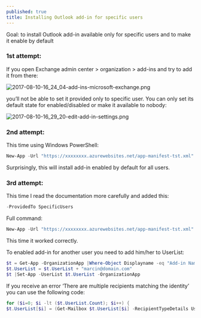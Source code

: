 ```yaml
---
published: true
title: Installing Outlook add-in for specific users
---
```

Goal: to install Outlook add-in available only for specific users and to make it enable by default

### 1st attempt:

If you open Exchange admin center > organization > add-ins and try to add it from there:

![2017-08-10-16_24_04-add-ins-microsoft-exchange.png]({{site.baseurl}}/images/posts/2017-08-10-16_24_04-add-ins-microsoft-exchange.png)

you’ll not be able to set it provided only to specific user. You can only set its default state for enabled/disabled or make it available to nobody:

![2017-08-10-16_29_20-edit-add-in-settings.png]({{site.baseurl}}/images/posts/2017-08-10-16_29_20-edit-add-in-settings.png)

<!--more-->

### 2nd attempt:

This time using Windows PowerShell:
``` powershell	
New-App -Url "https://xxxxxxxx.azurewebsites.net/app-manifest-tst.xml" -OrganizationApp -UserList robert@domain.com,peter@domain.com -DefaultStateForUser Enabled
```
Surprisingly, this will install add-in enabled by default for all users.

### 3rd attempt:

This time I read the documentation more carefully and added this:
``` powershell	
-ProvidedTo SpecificUsers
```
Full command:
``` powershell
New-App -Url "https://xxxxxxxx.azurewebsites.net/app-manifest-tst.xml" -OrganizationApp -UserList robert@domain.com,piotr@domain.com -DefaultStateForUser Enabled -ProvidedTo SpecificUsers
```
This time it worked correctly.

To enabled add-in for another user you need to add him/her to UserList:
``` powershell	
$t = Get-App -OrganizationApp |Where-Object Displayname -eq "Add-in Name"
$t.UserList = $t.UserList + "marcin@domain.com"
$t |Set-App -UserList $t.UserList -OrganizationApp
```
If you receive an error ‘There are multiple recipients matching the identity’ you can use the following code:
``` powershell	
for ($i=0; $i -lt ($t.UserList.Count); $i++) {
$t.UserList[$i] = (Get-Mailbox $t.UserList[$i] -RecipientTypeDetails UserMailbox).userprincipalname
```

